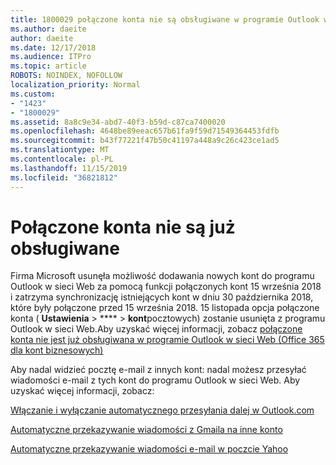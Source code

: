 ```yaml
---
title: 1800029 połączone konta nie są obsługiwane w programie Outlook w sieci Web
ms.author: daeite
author: daeite
ms.date: 12/17/2018
ms.audience: ITPro
ms.topic: article
ROBOTS: NOINDEX, NOFOLLOW
localization_priority: Normal
ms.custom:
- "1423"
- "1800029"
ms.assetid: 8a8c9e34-abd7-40f3-b59d-c87ca7400020
ms.openlocfilehash: 4648be89eeac657b61fa9f59d71549364453fdfb
ms.sourcegitcommit: b43f77221f47b50c41197a448a9c26c423ce1ad5
ms.translationtype: MT
ms.contentlocale: pl-PL
ms.lasthandoff: 11/15/2019
ms.locfileid: "36821812"
---
```

# <a name="connected-accounts-are-no-longer-supported"></a>Połączone konta nie są już obsługiwane

Firma Microsoft usunęła możliwość dodawania nowych kont do programu Outlook w sieci Web za pomocą funkcji połączonych kont 15 września 2018 i zatrzyma synchronizację istniejących kont w dniu 30 października 2018, które były połączone przed 15 września 2018. 15 listopada opcja połączone konta ( **Ustawienia** \> **** \> **kont**pocztowych) zostanie usunięta z programu Outlook w sieci Web.Aby uzyskać więcej informacji, zobacz [połączone konta nie jest już obsługiwana w programie Outlook w sieci Web (Office 365 dla kont biznesowych)](https://support.office.com/article/Connected-accounts-is-no-longer-supported-in-Outlook-on-the-web-Office-365-for-business-accounts-5cc526bf-e928-4a99-8b9f-5e089df7d887)
  
Aby nadal widzieć pocztę e-mail z innych kont: nadal możesz przesyłać wiadomości e-mail z tych kont do programu Outlook w sieci Web. Aby uzyskać więcej informacji, zobacz:
  
[Włączanie i wyłączanie automatycznego przesyłania dalej w Outlook.com](https://go.microsoft.com/fwlink/?linkid=2038346)
  
[Automatyczne przekazywanie wiadomości z Gmaila na inne konto](https://aka.ms/forward-gmail-messages)
  
[Automatyczne przekazywanie wiadomości e-mail w poczcie Yahoo](https://aka.ms/yahoo-email-forwarding)
  